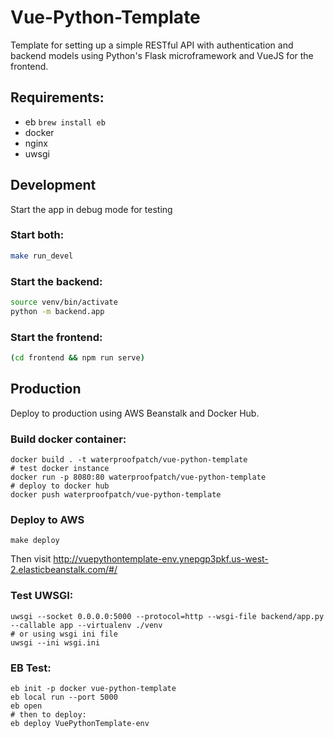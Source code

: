 # Vue-Python-Template

Template for setting up a simple RESTful API with authentication and backend models using Python's Flask microframework and VueJS for the frontend.

## Requirements:

- eb `brew install eb`
- docker
- nginx
- uwsgi

## Development

Start the app in debug mode for testing

### Start both:

```bash
make run_devel
```

### Start the backend:

```bash
source venv/bin/activate
python -m backend.app
```

### Start the frontend:

```bash
(cd frontend && npm run serve)
```

## Production

Deploy to production using AWS Beanstalk and Docker Hub.

### Build docker container:

```
docker build . -t waterproofpatch/vue-python-template
# test docker instance
docker run -p 8080:80 waterproofpatch/vue-python-template
# deploy to docker hub
docker push waterproofpatch/vue-python-template
```

### Deploy to AWS

```
make deploy
```

Then visit http://vuepythontemplate-env.ynepgp3pkf.us-west-2.elasticbeanstalk.com/#/

### Test UWSGI:

```
uwsgi --socket 0.0.0.0:5000 --protocol=http --wsgi-file backend/app.py --callable app --virtualenv ./venv
# or using wsgi ini file
uwsgi --ini wsgi.ini
```

### EB Test:

```
eb init -p docker vue-python-template
eb local run --port 5000
eb open
# then to deploy:
eb deploy VuePythonTemplate-env
```
